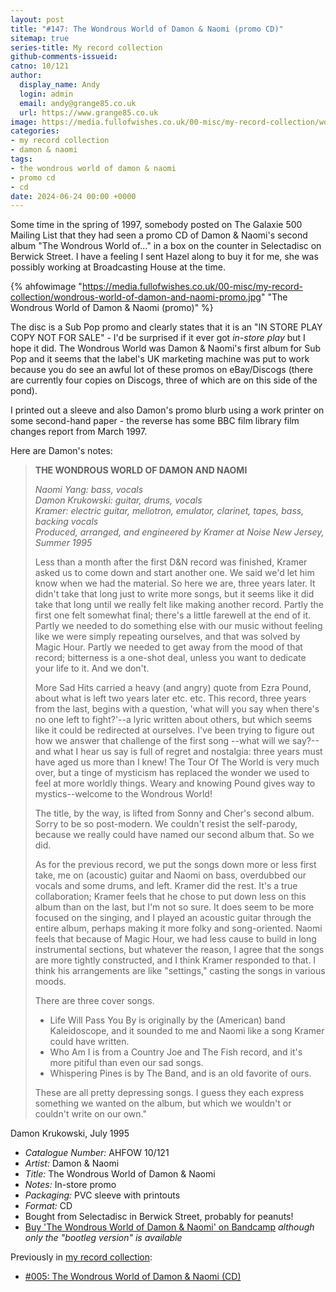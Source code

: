 ```yaml
---
layout: post
title: "#147: The Wondrous World of Damon & Naomi (promo CD)"
sitemap: true
series-title: My record collection
github-comments-issueid: 
catno: 10/121
author:
  display_name: Andy
  login: admin
  email: andy@grange85.co.uk
  url: https://www.grange85.co.uk
image: https://media.fullofwishes.co.uk/00-misc/my-record-collection/wondrous-world-of-damon-and-naomi-promo.jpg
categories:
- my record collection
- damon & naomi
tags:
- the wondrous world of damon & naomi
- promo cd
- cd
date: 2024-06-24 00:00 +0000
---
```

Some time in the spring of 1997, somebody posted on The Galaxie 500 Mailing List that they had seen a promo CD of Damon & Naomi's second album "The Wondrous World of..." in a box on the counter in Selectadisc on Berwick Street. I have a feeling I sent Hazel along to buy it for me, she was possibly working at Broadcasting House at the time.

{% ahfowimage "https://media.fullofwishes.co.uk/00-misc/my-record-collection/wondrous-world-of-damon-and-naomi-promo.jpg" "The Wondrous World of Damon & Naomi (promo)" %}

The disc is a Sub Pop promo and clearly states that it is an "IN STORE PLAY COPY NOT FOR SALE" - I'd be surprised if it ever got _in-store play_ but I hope it did. The Wondrous World was Damon & Naomi's first album for Sub Pop and it seems that the label's UK marketing machine was put to work because you do see an awful lot of these promos on eBay/Discogs (there are currently four copies on Discogs, three of which are on this side of the pond).

I printed out a sleeve and also Damon's promo blurb using a work printer on some second-hand paper - the reverse has some BBC film library film changes report from March 1997.

Here are Damon's notes:

<blockquote>
<p>
	<strong>
		THE WONDROUS WORLD OF DAMON AND NAOMI
	</strong>
</p>
<p>
	<em>Naomi Yang: bass, vocals<br>
	Damon Krukowski: guitar, drums, vocals<br>
	Kramer: electric guitar, mellotron, emulator, clarinet, tapes, bass, backing vocals<br>
	Produced, arranged, and engineered by Kramer at Noise New Jersey, Summer 1995
	</em>
</p>
<p>Less than a month after the first D&N record was finished, Kramer asked us to come down and start another one. We said we'd let him know when we had the material. So here we are, three years later. It didn't take that long just to write more songs, but it seems like it did take that long until we really felt like making another record. Partly the first one felt somewhat final; there's a little farewell at the end of it. Partly we needed to do something else with our music without feeling like we were simply repeating ourselves, and that was solved by Magic Hour. Partly we needed to get away from the mood of that record; bitterness is a one-shot deal, unless you want to dedicate your life to it. And we don't.</p>
<p>More Sad Hits carried a heavy (and angry) quote from Ezra Pound, about what is left two years later etc. etc. This record, three years from the last, begins with a question, 'what will you say when there's no one left to fight?'--a lyric written about others, but which seems like it could be redirected at ourselves. I've been trying to figure out how we answer that challenge of the first song --what will we say?-- and what I hear us say is full of regret and nostalgia: three years must have aged us more than I knew! The Tour Of The World is very much over, but a tinge of mysticism has replaced the wonder we used to feel at more worldly things. Weary and knowing Pound gives way to mystics--welcome to the Wondrous World!</p>
<p>The title, by the way, is lifted from Sonny and Cher's second album. Sorry to be so post-modern. We couldn't resist the self-parody, because we really could have named our second album that. So we did.</p>
<p>As for the previous record, we put the songs down more or less first take, me on (acoustic) guitar and Naomi on bass, overdubbed our vocals and some drums, and left. Kramer did the rest. It's a true collaboration; Kramer feels that he chose to put down less on this album than on the last, but I'm not so sure. It does seem to be more focused on the singing, and I played an acoustic guitar through the entire album, perhaps making it more folky and song-oriented. Naomi feels that because of Magic Hour, we had less cause to build in long instrumental sections, but whatever the reason, I agree that the songs are more tightly constructed, and I think Kramer responded to that. I think his arrangements are like "settings," casting the songs in various moods.</p>
<p>There are three cover songs.</p>
<ul><li>Life Will Pass You By is originally by the (American) band Kaleidoscope, and it sounded to me and Naomi like a song Kramer could have written.</li> 
<li>Who Am I is from a Country Joe and The Fish record, and it's more pitiful than even our sad songs.</li>
<li>Whispering Pines is by The Band, and is an old favorite of ours.</li>
</ul>
<p>These are all pretty depressing songs. I guess they each express something we wanted on the album, but which we wouldn't or couldn't write on our own."</p>
</blockquote>
<p class="caption">Damon Krukowski, July 1995</p>

 - *Catalogue Number:* AHFOW 10/121
 - *Artist:* Damon & Naomi
 - *Title:* The Wondrous World of Damon & Naomi
 - *Notes:* In-store promo
 - *Packaging:* PVC sleeve with printouts
 - *Format:* CD
 - Bought from Selectadisc in Berwick Street, probably for peanuts!
 - [Buy 'The Wondrous World of Damon & Naomi' on Bandcamp](https://damonandnaomi.bandcamp.com/album/the-wondrous-world-of-damon-naomi-bootleg-edition) _although only the "bootleg version" is available_

Previously in [my record collection](/category/my-record-collection):
 - [#005: The Wondrous World of Damon & Naomi (CD)](/2023/02/02/my-record-collection-005-the-wondrous-world-of-damon-naomi-cd/)
